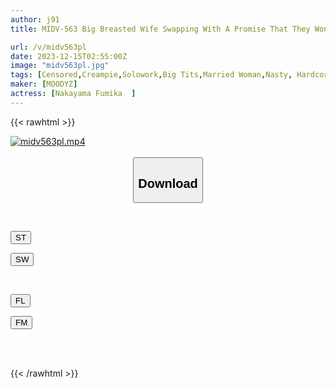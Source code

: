 ```yaml
---
author: j91
title: MIDV-563 Big Breasted Wife Swapping With A Promise That They Won't Admit Her Cheating Because There's A Rubber Band.The Condom Breaks And They End Up Having Sex Raw! Fumika Nakayama Gets An Intense Creampie With A Super Accelerated Piston That Deceives Her

url: /v/midv563pl
date: 2023-12-15T02:55:00Z
image: "midv563pl.jpg"
tags: [Censored,Creampie,Solowork,Big Tits,Married Woman,Nasty, Hardcore,Cuckold	 ]
maker: [MOODYZ]
actress: [Nakayama Fumika  ]
---
```



{{< rawhtml >}}

<div class="video" data-videoid="GJa4PyWqP1u1DxO">
    <a href="javascript:;">
        <img src="/v/midv563pl/midv563pl.jpg" width="WIDTH" height="HEIGHT" alt="midv563pl.mp4" loading="lazy">
    </a>
</div>

<script type="text/javascript" src="https://j91.asia/asset/on-demand-st.js"></script>

<br>
  <link rel="stylesheet" href="https://j91.asia/asset/bs5.css">
  
  <center>
  <button class="btn btn-primary" type="button" data-bs-toggle="collapse" data-bs-target=".multi-collapse" aria-expanded="false" aria-controls="multiCollapseExample1 multiCollapseExample2"><h2>Download</h2></button></center>
</p>
<div class="row">
  <div class="col">
    <div class="collapse multi-collapse" id="multiCollapseExample1">
      <div class="card card-body">
	      	      <br>
<div class="buttons">  
<p><a href="https://streamtape.to/v/GJa4PyWqP1u1DxO" target="_blank"><button class="btn-hover color-3"><i class="fa fa-download"></i> ST</button></a></p>
<p><a href="https://flaswish.com/5g7ix569hqs1" target="_blank"><button class="btn-hover color-2"><i class="fa fa-download"></i> SW</button></a></p></div>
    </div>
  </div>
</div>
  <div class="col">
    <div class="collapse multi-collapse" id="multiCollapseExample2">
      <div class="card card-body">
	      <br>
<div class="buttons">
<p><a href="javascript:;" target="_blank"><button class="btn-hover color-9"><i class="fa fa-download"></i> FL</button></a></p>
<p><a href="javascript:;" target="_blank"><button class="btn-hover color-8"><i class="fa fa-download"></i> FM</button></a></p></div>
<br><br>
      </div>
    </div>
  </div>
</div>

{{< /rawhtml >}}